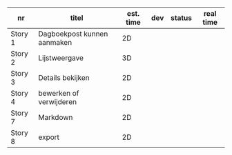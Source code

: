 nr      | titel                       | est. time | dev        | status | real time |
--------|-----------------------------|-----------|------------|--------|-----------|  
Story 1 | Dagboekpost kunnen aanmaken | 2D        |            |        |           |
Story 2 | Lijstweergave               | 3D        |            |        |           |
Story 3 | Details bekijken            | 2D        |            |        |           |
Story 4 | bewerken of verwijderen     | 2D        |            |        |           |
Story 7 | Markdown                    | 2D        |            |        |           |
Story 8 | export                      | 2D        |            |        |           |